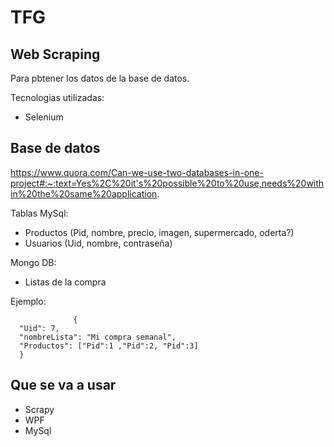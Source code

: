 # TFG



## Web Scraping
  Para pbtener los datos de la base de datos.

  
  Tecnologias utilizadas:
  + Selenium

## Base de datos
https://www.quora.com/Can-we-use-two-databases-in-one-project#:~:text=Yes%2C%20it's%20possible%20to%20use,needs%20within%20the%20same%20application.

  Tablas MySql:

  + Productos (Pid, nombre, precio, imagen, supermercado, oderta?)
  + Usuarios (Uid, nombre, contraseña)

  Mongo DB:
  + Listas de la compra

  Ejemplo:

                  {
      "Uid": 7,
      "nombreLista": "Mi compra semanal",
      "Productos": ["Pid":1 ,"Pid":2, "Pid":3]
      }

  
## Que se va a usar

+ Scrapy
+ WPF
+ MySql 
